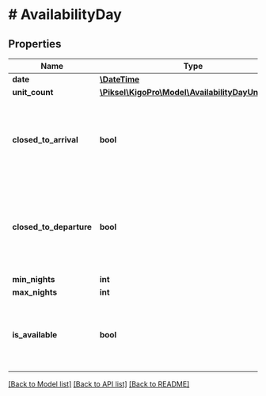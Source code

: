 # # AvailabilityDay

## Properties

Name | Type | Description | Notes
------------ | ------------- | ------------- | -------------
**date** | [**\DateTime**](\DateTime.md) | Date | [optional] 
**unit_count** | [**\Piksel\KigoPro\Model\AvailabilityDayUnitCount**](AvailabilityDayUnitCount.md) |  | [optional] 
**closed_to_arrival** | **bool** | Is closed to Arrival (check-in not allowed) (but it can be still available) | [optional] 
**closed_to_departure** | **bool** | Is closed to the departure (check-out not allowed) (but it can be still available) | [optional] 
**min_nights** | **int** | Min Nights | [optional] 
**max_nights** | **int** | Max Nights | [optional] 
**is_available** | **bool** | True if the day is available for booking, false otherwise | [optional] 

[[Back to Model list]](../../README.md#documentation-for-models) [[Back to API list]](../../README.md#documentation-for-api-endpoints) [[Back to README]](../../README.md)


